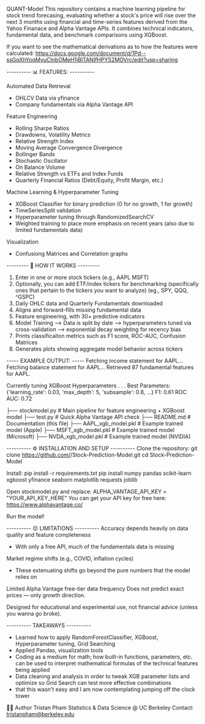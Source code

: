 QUANT-Model
This repository contains a machine learning pipeline for stock trend forecasing, evaluating whether a stock's price will rise over the next 3 months using financial and time-series features derived from the Yahoo Finanace and Alpha Vantage APIs. It combines technical indicators, fundamental data, and benchmark comparisons using XGBoost.

If you want to see the mathematical derivations as to how the features were calculated:
https://docs.google.com/document/d/1Pd--ssGqXhYoqMyuCInbOMeH1jBITANIfHPYS2MOVrc/edit?usp=sharing

---------- 📊 FEATURES: ----------

Automated Data Retrieval
  - OHLCV Data via yfinance
  - Company fundamentals via Alpha Vantage API

Feature Engineering
  - Rolling Sharpe Ratios
  - Drawdowns, Volatility Metrics
  - Relative Strength Index
  - Moving Average Convergence Divergence
  - Bollinger Bands
  - Stochastic Oscillator
  - On Balance Volume
  - Relative Strength vs ETFs and Index Funds
  - Quarterly Financial Ratios (Debt/Equity, Profit Margin, etc.)

Machine Learning & Hyperparameter Tuning
  - XGBoost Classifier for binary prediction (0 for no growth, 1 for growth)
  - TimeSeriesSplit validation
  - Hyperparameter tuning through RandomizedSearchCV
  - Weighted training to place more emphasis on recent years (also due to limited fundamentals data)
    
Visualization
  - Confusiong Matrices and Correlation graphs

--------- 🧠 HOW IT WORKS ---------
1. Enter in one or more stock tickers (e.g., AAPL MSFT)
2. Optionally, you can add ETF/index tickers for benchmarking (specifically ones that pertain to the tickers you want to analyze) (eg., SPY, QQQ, ^GSPC)
3. Daily OHLC data and Quarterly Fundamentals downloaded
4. Aligns and forward-fills missing fundamental data
5. Feature engineering, with 30+ predictive indicators
6. Model Training --> Data is split by date --> hyperparameters tuned via cross-validation --> exponential decay weighting for recency bias
7. Prints classificaiton metrics such as F1 score, ROC-AUC, Confusion Matrices
8. Generates plots showing aggregate model behavior across tickers

 -----  EXAMPLE OUTPUT:  -----
Fetching income statement for AAPL...
Fetching balance statement for AAPL...
Retrieved 87 fundamental features for AAPL.

Currently tuning XGBoost Hyperparameters . . .
Best Parameters: {'learning_rate': 0.03, 'max_depth': 5, 'subsample': 0.8, ...}
F1: 0.61
ROC AUC: 0.72

├── stockmodel.py        # Main pipeline for feature engineering + XGBoost model
├── test.py              # Quick Alpha Vantage API check
├── README.md            # Documentation (this file)
├── AAPL_xgb_model.pkl   # Example trained model (Apple)
├── MSFT_xgb_model.pkl   # Example trained model (Microsoft)
├── NVDA_xgb_model.pkl   # Example trained model (NVIDIA)

---------- ⚙️ INSTALLATION AND SETUP ---------- 
Clone the repository: 
git clone https://github.com/<kedamonokokyeu>/Stock-Prediction-Model.git
cd Stock-Prediction-Model

Install: 
pip install -r requirements.txt
pip install numpy pandas scikit-learn xgboost yfinance seaborn matplotlib requests joblib

Open stockmodel.py and replace:
ALPHA_VANTAGE_API_KEY = "YOUR_API_KEY_HERE"
You can get your API key for free here: https://www.alphavantage.co/

Run the model!

----------  😣 LIMITATIONS  ----------
Accuracy depends heavily on data quality and feature completeness
- With only a free API, much of the fundamentals data is missing

Market regime shifts (e.g., COVID, inflation cycles)
- These extenuating shifts go beyond the pure numbers that the model relies on

Limited Alpha Vantage free-tier data frequency
Does not predict exact prices — only growth direction.

Designed for educational and experimental use, not financial advice (unless you wanna go broke).

---------- TAKEAWAYS ----------
- Learned how to apply RandomForestClassifier, XGBoost, Hyperparameter tuning, Grid Searching
- Applied Pandas, visualization tools
- Coding as a medium for math; how built-in functions, parameters, etc. can be used to interpret mathematical formulas of the technical features being applied
- Data cleaning and analysis in order to tweak XGB parameter lists and optimize so Grid Search can test more effective combinations
- that this wasn't easy and I am now contemplating jumping off the clock tower

👨‍💻 Author
Tristan Pham
Statistics & Data Science @ UC Berkeley
Contact: tristanpham@berkeley.edu
